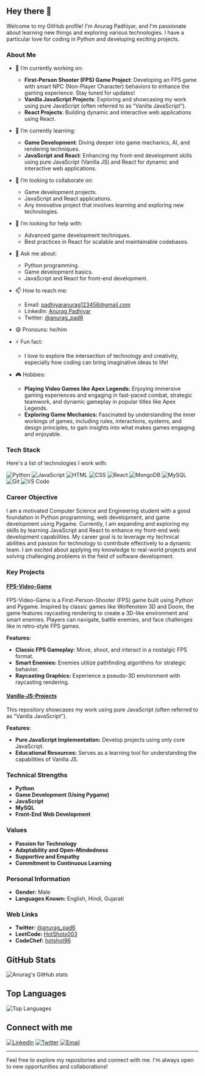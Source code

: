 ## Hey there 👋

Welcome to my GitHub profile! I'm Anurag Padhiyar, and I'm passionate about learning new things and exploring various technologies. I have a particular love for coding in Python and developing exciting projects.

### About Me
- 🔭 I’m currently working on:
  - **First-Person Shooter (FPS) Game Project**: Developing an FPS game with smart NPC (Non-Player Character) behaviors to enhance the gaming experience. Stay tuned for updates!
  - **Vanilla JavaScript Projects**: Exploring and showcasing my work using pure JavaScript (often referred to as "Vanilla JavaScript").
  - **React Projects**: Building dynamic and interactive web applications using React.

- 🌱 I’m currently learning:
  - **Game Development**: Diving deeper into game mechanics, AI, and rendering techniques.
  - **JavaScript and React**: Enhancing my front-end development skills using pure JavaScript (Vanilla JS) and React for dynamic and interactive web applications.

- 👯 I’m looking to collaborate on:
  - Game development projects.
  - JavaScript and React applications.
  - Any innovative project that involves learning and exploring new technologies.

- 🤔 I’m looking for help with:
  - Advanced game development techniques.
  - Best practices in React for scalable and maintainable codebases.

- 💬 Ask me about:
  - Python programming.
  - Game development basics.
  - JavaScript and React for front-end development.

- 📫 How to reach me:
  - Email: [padhiyaranurag123456@gmail.com](mailto:padhiyaranurag123456@gmail.com)
  - LinkedIn: [Anurag Padhiyar](https://www.linkedin.com/in/anurag-padhiyar-149210257)
  - Twitter: [@anurag_pad6](https://x.com/anurag_pad6)

- 😄 Pronouns: he/him

- ⚡ Fun fact:
  - I love to explore the intersection of technology and creativity, especially how coding can bring imaginative ideas to life!

- 🎮 Hobbies:
  - **Playing Video Games like Apex Legends:** Enjoying immersive gaming experiences and engaging in fast-paced combat, strategic teamwork, and dynamic gameplay in popular titles like Apex Legends.
  - **Exploring Game Mechanics:** Fascinated by understanding the inner workings of games, including rules, interactions, systems, and design principles, to gain insights into what makes games engaging and enjoyable.

### Tech Stack
Here's a list of technologies I work with:

<p align="left">
  <img src="https://img.shields.io/badge/-Python-3776AB?style=for-the-badge&logo=Python&logoColor=white" alt="Python"/>
  <img src="https://img.shields.io/badge/-JavaScript-F7DF1E?style=for-the-badge&logo=JavaScript&logoColor=black" alt="JavaScript"/>
  <img src="https://img.shields.io/badge/-HTML-E34F26?style=for-the-badge&logo=HTML5&logoColor=white" alt="HTML"/>
  <img src="https://img.shields.io/badge/-CSS-1572B6?style=for-the-badge&logo=CSS3&logoColor=white" alt="CSS"/>
  <img src="https://img.shields.io/badge/-React-61DAFB?style=for-the-badge&logo=React&logoColor=black" alt="React"/>
  <img src="https://img.shields.io/badge/-MongoDB-47A248?style=for-the-badge&logo=MongoDB&logoColor=white" alt="MongoDB"/>
  <img src="https://img.shields.io/badge/-MySQL-4479A1?style=for-the-badge&logo=MySQL&logoColor=white" alt="MySQL"/>
  <img src="https://img.shields.io/badge/-Git-F05032?style=for-the-badge&logo=Git&logoColor=white" alt="Git"/>
  <img src="https://img.shields.io/badge/-VS%20Code-007ACC?style=for-the-badge&logo=Visual%20Studio%20Code&logoColor=white" alt="VS Code"/>
</p>

### Career Objective
I am a motivated Computer Science and Engineering student with a good foundation in Python programming, web development, and game development using Pygame. Currently, I am expanding and exploring my skills by learning JavaScript and React to enhance my front-end web development capabilities. My career goal is to leverage my technical abilities and passion for technology to contribute effectively to a dynamic team. I am excited about applying my knowledge to real-world projects and solving challenging problems in the field of software development.

### Key Projects
#### [FPS-Video-Game](https://github.com/HotShot003/FPS-Video-Game)
FPS-Video-Game is a First-Person-Shooter (FPS) game built using Python and Pygame. Inspired by classic games like Wolfenstein 3D and Doom, the game features raycasting rendering to create a 3D-like environment and smart enemies. Players can navigate, battle enemies, and face challenges like in retro-style FPS games.

**Features:**
- **Classic FPS Gameplay:** Move, shoot, and interact in a nostalgic FPS format.
- **Smart Enemies:** Enemies utilize pathfinding algorithms for strategic behavior.
- **Raycasting Graphics:** Experience a pseudo-3D environment with raycasting rendering.

#### [Vanilla-JS-Projects](https://github.com/HotShot003/Vanilla-JavaScript-Projects)
This repository showcases my work using pure JavaScript (often referred to as "Vanilla JavaScript").

**Features:**
- **Pure JavaScript Implementation:** Develop projects using only core JavaScript.
- **Educational Resources:** Serves as a learning tool for understanding the capabilities of Vanilla JS.

### Technical Strengths
- **Python**
- **Game Development (Using Pygame)**
- **JavaScript**
- **MySQL**
- **Front-End Web Development**

### Values
- **Passion for Technology**
- **Adaptability and Open-Mindedness**
- **Supportive and Empathy**
- **Commitment to Continuous Learning**

### Personal Information
- **Gender:** Male
- **Languages Known:** English, Hindi, Gujarati

### Web Links
- **Twitter:** [@anurag_pad6](https://x.com/anurag_pad6)
- **LeetCode:** [HotShotx003](https://leetcode.com/u/HotShotx003/)
- **CodeChef:** [hotshot96](https://www.codechef.com/users/hotshot96)

## GitHub Stats
![Anurag's GitHub stats](https://github-readme-stats.vercel.app/api?username=HotShot003&show_icons=true&theme=radical)

## Top Languages
![Top Languages](https://github-readme-stats.vercel.app/api/top-langs/?username=HotShot003&layout=compact&theme=radical)

## Connect with me
[![LinkedIn](https://img.shields.io/badge/-LinkedIn-blue?style=flat&logo=Linkedin&logoColor=white)](https://www.linkedin.com/in/anurag-padhiyar-149210257)
[![Twitter](https://img.shields.io/badge/-Twitter-blue?style=flat&logo=Twitter&logoColor=white)](https://x.com/anurag_pad6)
[![Email](https://img.shields.io/badge/-Email-blue?style=flat&logo=Gmail&logoColor=white)](mailto:padhiyaranurag123456@gmail.com)

---

Feel free to explore my repositories and connect with me. I'm always open to new opportunities and collaborations!

